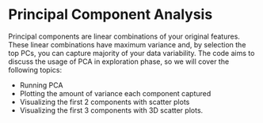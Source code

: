# Principal Component Analysis
Principal components are linear combinations of your original features. These linear combinations have maximum variance and, by selection the top PCs, you can capture majority of your data variability. The code aims to discuss the usage of PCA in exploration phase, so we will cover the following topics:
- Running PCA
- Plotting the amount of variance each component captured
- Visualizing the first 2 components with scatter plots
- Visualizing the first 3 components with 3D scatter plots. 
